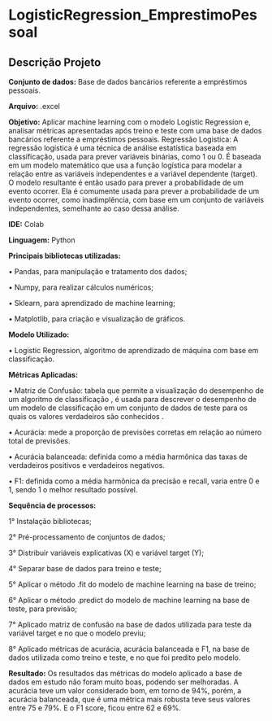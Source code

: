 # LogisticRegression_EmprestimoPessoal

## Descrição Projeto


**Conjunto de dados:** Base de dados bancários referente a empréstimos pessoais.


**Arquivo:** .excel


**Objetivo:** Aplicar machine learning com o modelo Logistic Regression e, analisar métricas apresentadas após treino e teste com uma base de dados bancários referente a empréstimos pessoais.
Regressão Logistica: A regressão logística é uma técnica de análise estatística baseada em classificação, usada para prever variáveis binárias, como 1 ou 0. É baseada em um modelo matemático que usa a função logística para modelar a relação entre as variáveis independentes e a variável dependente (target). O modelo resultante é então usado para prever a probabilidade de um evento ocorrer. 
Ela é comumente usada para prever a probabilidade de um evento ocorrer, como inadimplência, com base em um conjunto de variáveis independentes, semelhante ao caso dessa análise.


**IDE:** Colab


**Linguagem:** Python


**Principais bibliotecas utilizadas:**

• Pandas, para manipulação e tratamento dos dados; 

• Numpy, para realizar cálculos numéricos; 

• Sklearn, para aprendizado de machine learning;

• Matplotlib, para criação e visualização de gráficos.


**Modelo Utilizado:**

• Logistic Regression, algoritmo de aprendizado de máquina com base em classificação. 

**Métricas Aplicadas:**

• Matriz de Confusão:  tabela que permite a visualização do desempenho de um algoritmo de classificação , é usada para descrever o desempenho de um modelo de classificação em um conjunto de dados de teste para os quais os valores verdadeiros são conhecidos .

• Acurácia: mede a proporção de previsões corretas em relação ao número total de previsões.

• Acurácia balanceada: definida como a média harmônica das taxas de verdadeiros positivos e verdadeiros negativos.

• F1:  definida como a média harmônica da precisão e recall, varia entre 0 e 1, sendo 1 o melhor resultado possível.


**Sequência de processos:**

1° Instalação bibliotecas;

2° Pré-processamento de conjuntos de dados;

3° Distribuir variáveis explicativas (X) e variável target (Y);

4° Separar base de dados para treino e teste;

5° Aplicar o método .fit do modelo de machine learning na base de treino;

6° Aplicar o método .predict do modelo de machine learning na base de teste, para previsão;

7° Aplicado matriz  de confusão na base de dados utilizada para teste da variável target e no que o modelo previu;

8° Aplicado métricas de acurácia, acurácia balanceada e F1, na base de dados utilizada como treino e teste, e no que foi predito pelo modelo.


**Resultado:** Os resultados das métricas do modelo aplicado a base de dados em estudo não foram muito boas, podendo ser melhoradas. A acurácia teve um valor considerado bom, em torno de 94%, porém, a acurácia balanceada, que é uma métrica mais robusta teve seus valores entre 75 e 79%. E o F1 score, ficou entre 62 e 69%. 
